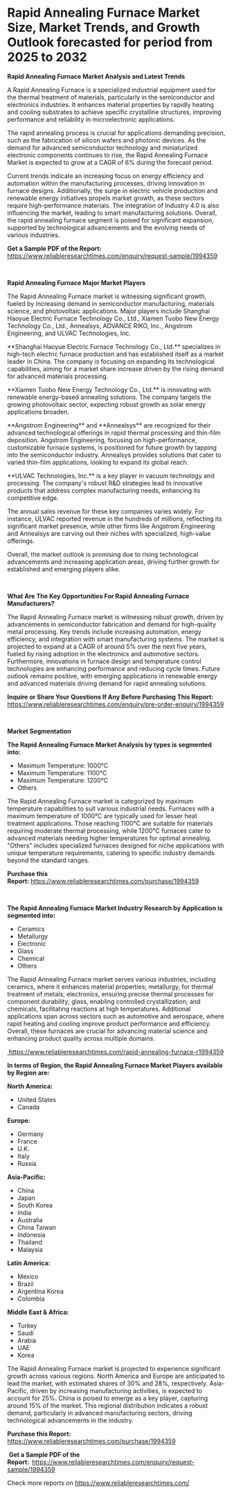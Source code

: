 <p><h1>Rapid Annealing Furnace Market Size, Market Trends, and Growth Outlook forecasted for period from 2025 to 2032</h1></p><p><strong>Rapid Annealing Furnace Market Analysis and Latest Trends</strong></p>
<p><p>A Rapid Annealing Furnace is a specialized industrial equipment used for the thermal treatment of materials, particularly in the semiconductor and electronics industries. It enhances material properties by rapidly heating and cooling substrates to achieve specific crystalline structures, improving performance and reliability in microelectronic applications. </p><p>The rapid annealing process is crucial for applications demanding precision, such as the fabrication of silicon wafers and photonic devices. As the demand for advanced semiconductor technology and miniaturized electronic components continues to rise, the Rapid Annealing Furnace Market is expected to grow at a CAGR of 6% during the forecast period. </p><p>Current trends indicate an increasing focus on energy efficiency and automation within the manufacturing processes, driving innovation in furnace designs. Additionally, the surge in electric vehicle production and renewable energy initiatives propels market growth, as these sectors require high-performance materials. The integration of Industry 4.0 is also influencing the market, leading to smart manufacturing solutions. Overall, the rapid annealing furnace segment is poised for significant expansion, supported by technological advancements and the evolving needs of various industries.</p></p>
<p><strong>Get a Sample PDF of the Report:&nbsp;</strong> <a href="https://www.reliableresearchtimes.com/enquiry/request-sample/1994359?utm_campaign=2891&utm_medium=2&utm_source=Github&utm_content=ia&utm_term=02032025&utm_id=rapid-annealing-furnace">https://www.reliableresearchtimes.com/enquiry/request-sample/1994359</a></p>
<p>&nbsp;</p>
<p><strong>Rapid Annealing Furnace Major Market Players</strong></p>
<p><p>The Rapid Annealing Furnace market is witnessing significant growth, fueled by increasing demand in semiconductor manufacturing, materials science, and photovoltaic applications. Major players include Shanghai Haoyue Electric Furnace Technology Co., Ltd., Xiamen Tuobo New Energy Technology Co., Ltd., Annealsys, ADVANCE RIKO, Inc., Angstrom Engineering, and ULVAC Technologies, Inc.</p><p>**Shanghai Haoyue Electric Furnace Technology Co., Ltd.** specializes in high-tech electric furnace production and has established itself as a market leader in China. The company is focusing on expanding its technological capabilities, aiming for a market share increase driven by the rising demand for advanced materials processing.</p><p>**Xiamen Tuobo New Energy Technology Co., Ltd.** is innovating with renewable energy-based annealing solutions. The company targets the growing photovoltaic sector, expecting robust growth as solar energy applications broaden.</p><p>**Angstrom Engineering** and **Annealsys** are recognized for their advanced technological offerings in rapid thermal processing and thin-film deposition. Angstrom Engineering, focusing on high-performance, customizable furnace systems, is positioned for future growth by tapping into the semiconductor industry. Annealsys provides solutions that cater to varied thin-film applications, looking to expand its global reach.</p><p>**ULVAC Technologies, Inc.** is a key player in vacuum technology and processing. The company's robust R&D strategies lead to innovative products that address complex manufacturing needs, enhancing its competitive edge.</p><p>The annual sales revenue for these key companies varies widely. For instance, ULVAC reported revenue in the hundreds of millions, reflecting its significant market presence, while other firms like Angstrom Engineering and Annealsys are carving out their niches with specialized, high-value offerings.</p><p>Overall, the market outlook is promising due to rising technological advancements and increasing application areas, driving further growth for established and emerging players alike.</p></p>
<p>&nbsp;</p>
<p><strong>What Are The Key Opportunities For Rapid Annealing Furnace Manufacturers?</strong></p>
<p><p>The Rapid Annealing Furnace market is witnessing robust growth, driven by advancements in semiconductor fabrication and demand for high-quality metal processing. Key trends include increasing automation, energy efficiency, and integration with smart manufacturing systems. The market is projected to expand at a CAGR of around 5% over the next five years, fueled by rising adoption in the electronics and automotive sectors. Furthermore, innovations in furnace design and temperature control technologies are enhancing performance and reducing cycle times. Future outlook remains positive, with emerging applications in renewable energy and advanced materials driving demand for rapid annealing solutions.</p></p>
<p><strong>Inquire or Share Your Questions If Any Before Purchasing This Report:</strong> <a href="https://www.reliableresearchtimes.com/enquiry/pre-order-enquiry/1994359?utm_campaign=2891&utm_medium=2&utm_source=Github&utm_content=ia&utm_term=02032025&utm_id=rapid-annealing-furnace">https://www.reliableresearchtimes.com/enquiry/pre-order-enquiry/1994359</a></p>
<p>&nbsp;</p>
<p><strong>Market Segmentation</strong></p>
<p><strong>The Rapid Annealing Furnace Market Analysis by types is segmented into:</strong></p>
<p><ul><li>Maximum Temperature: 1000℃</li><li>Maximum Temperature: 1100℃</li><li>Maximum Temperature: 1200℃</li><li>Others</li></ul></p>
<p><p>The Rapid Annealing Furnace market is categorized by maximum temperature capabilities to suit various industrial needs. Furnaces with a maximum temperature of 1000℃ are typically used for lesser heat treatment applications. Those reaching 1100℃ are suitable for materials requiring moderate thermal processing, while 1200℃ furnaces cater to advanced materials needing higher temperatures for optimal annealing. "Others" includes specialized furnaces designed for niche applications with unique temperature requirements, catering to specific industry demands beyond the standard ranges.</p></p>
<p><strong>Purchase this Report:&nbsp;</strong><a href="https://www.reliableresearchtimes.com/purchase/1994359?utm_campaign=2891&utm_medium=2&utm_source=Github&utm_content=ia&utm_term=02032025&utm_id=rapid-annealing-furnace">https://www.reliableresearchtimes.com/purchase/1994359</a></p>
<p>&nbsp;</p>
<p><strong>The Rapid Annealing Furnace Market Industry Research by Application is segmented into:</strong></p>
<p><ul><li>Ceramics</li><li>Metallurgy</li><li>Electronic</li><li>Glass</li><li>Chemical</li><li>Others</li></ul></p>
<p><p>The Rapid Annealing Furnace market serves various industries, including ceramics, where it enhances material properties; metallurgy, for thermal treatment of metals; electronics, ensuring precise thermal processes for component durability; glass, enabling controlled crystallization; and chemicals, facilitating reactions at high temperatures. Additional applications span across sectors such as automotive and aerospace, where rapid heating and cooling improve product performance and efficiency. Overall, these furnaces are crucial for advancing material science and enhancing product quality across multiple domains.</p></p>
<p><a href="https://www.reliableresearchtimes.com/rapid-annealing-furnace-r1994359?utm_campaign=2891&utm_medium=2&utm_source=Github&utm_content=ia&utm_term=02032025&utm_id=rapid-annealing-furnace">&nbsp;https://www.reliableresearchtimes.com/rapid-annealing-furnace-r1994359</a></p>
<p><strong>In terms of Region, the Rapid Annealing Furnace Market Players available by Region are:</strong></p>
<p>
    <p> <strong> North America: </strong>
        <ul>
            <li>United States</li>
            <li>Canada</li>
        </ul>
        </p> 
    <p> <strong> Europe: </strong>
        <ul>
            <li>Germany</li>
            <li>France</li>
            <li>U.K.</li>
            <li>Italy</li>
            <li>Russia</li>
        </ul>
        </p> 
    <p> <strong> Asia-Pacific: </strong>
        <ul>
            <li>China</li>
            <li>Japan</li>
            <li>South Korea</li>
            <li>India</li>
            <li>Australia</li>
            <li>China Taiwan</li>
            <li>Indonesia</li>
            <li>Thailand</li>
            <li>Malaysia</li>
        </ul>
        </p> 
    <p> <strong> Latin America: </strong>
        <ul>
            <li>Mexico</li>
            <li>Brazil</li>
            <li>Argentina Korea</li>
            <li>Colombia</li>
        </ul>
        </p> 
    <p> <strong> Middle East & Africa: </strong>
        <ul>
            <li>Turkey</li>
            <li>Saudi</li>
            <li>Arabia</li>
            <li>UAE</li>
            <li>Korea</li>
        </ul>
    </p>
    </p>
<p><p>The Rapid Annealing Furnace market is projected to experience significant growth across various regions. North America and Europe are anticipated to lead the market, with estimated shares of 30% and 28%, respectively. Asia-Pacific, driven by increasing manufacturing activities, is expected to account for 25%. China is poised to emerge as a key player, capturing around 15% of the market. This regional distribution indicates a robust demand, particularly in advanced manufacturing sectors, driving technological advancements in the industry.</p></p>
<p><strong>Purchase this Report: </strong><a href="https://www.reliableresearchtimes.com/purchase/1994359?utm_campaign=2891&utm_medium=2&utm_source=Github&utm_content=ia&utm_term=02032025&utm_id=rapid-annealing-furnace">https://www.reliableresearchtimes.com/purchase/1994359</a></p>
<p>&nbsp;<strong>Get a Sample PDF of the Report:&nbsp;&nbsp;</strong><a href="https://www.reliableresearchtimes.com/enquiry/request-sample/1994359?utm_campaign=2891&utm_medium=2&utm_source=Github&utm_content=ia&utm_term=02032025&utm_id=rapid-annealing-furnace">https://www.reliableresearchtimes.com/enquiry/request-sample/1994359</a></p>
<p><strong></strong></p>
<p>Check more reports on <a href="https://www.reliableresearchtimes.com/?utm_campaign=2891&utm_medium=2&utm_source=Github&utm_content=ia&utm_term=02032025&utm_id=rapid-annealing-furnace">https://www.reliableresearchtimes.com/</a></p>